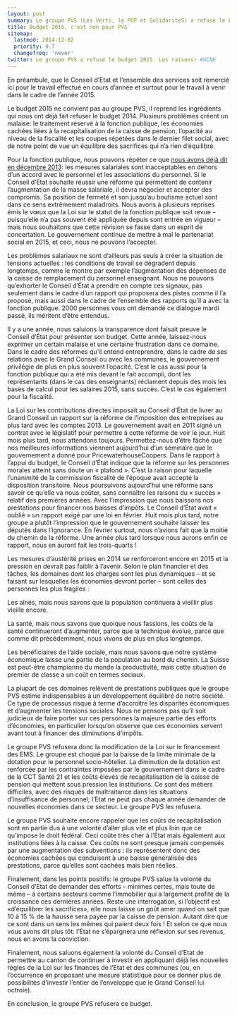 ```yaml
---
layout: post
summary: Le groupe PVS (Les Verts, le POP et SolidaritéS) a refusé le budget 2015 de l'Etat de Neuchâtel, estimant qu'il n'a pas obtenu de garanties sur la volonté du gouvernement de dialoguer avec la fonction publique, qu'il continue à faire des économies cachées et des coupes répétées dans le dernier filet social.
title: Budget 2015, c'est non pour PVS
sitemap:
  lastmod: 2014-12-02
  priority: 0.7
  changefreq: 'never'
twitter: Le groupe PVS a refusé le budget 2015. Les raisons! #GCNE
---
```


En préambule, que le Conseil d’Etat et l’ensemble des services soit remercié ici pour le travail effectué en cours d’année et surtout pour le travail à venir dans le cadre de l’année 2015.

Le budget 2015 ne convient pas au groupe PVS, il reprend les ingrédients qui nous ont déjà fait refuser le budget 2014. Plusieurs problèmes créent un malaise: le traitement réservé à la fonction publique, les économies cachées liées à la recapitalisation de la caisse de pension, l’opacité au niveau de la fiscalité et les coupes répétées dans le dernier filet social, avec de notre point de vue un équilibre des sacrifices qui n’a rien d’équilibré.

Pour la fonction publique, nous pouvons répéter ce que [nous avons déjà dit en décembre 2013](budget2013.html): les mesures salariales sont inacceptables en dehors d’un accord avec le personnel et les associations du personnel. Si le Conseil d’Etat souhaite réussir une réforme qui permettent de contenir l’augmentation de la masse salariale, il devra négocier et accepter des compromis. Sa position de fermeté et son jusqu’au boutisme actuel sont dans ce sens extrêmement maladroits. Nous avons à plusieurs reprises émis le vœux que la Loi sur le statut de la fonction publique soit revue – puisqu’elle n’a pas souvent été appliquée depuis sont entrée en vigueur – mais nous souhaitons que cette révision se fasse dans un esprit de concertation. Le gouvernement continue de mettre à mal le partenariat social en 2015, et ceci, nous ne pouvons l’accepter.

Les problèmes salariaux ne sont d’ailleurs pas seuls à créer la situation de tensions actuelles : les conditions de travail se dégradent depuis longtemps, comme le montre par exemple l’augmentation des dépenses de la caisse de remplacement du personnel enseignant. Nous ne pouvons qu’exhorter le Conseil d’État à prendre en compte ces signaux, pas seulement dans le cadre d’un rapport qui proposera des pistes comme il l’a proposé, mais aussi dans le cadre de l’ensemble des rapports qu’il a avec la fonction publique. 2000 personnes vous ont demandé ce dialogue mardi passé, ils méritent d’être entendus.

Il y a une année, nous saluions la transparence dont faisait preuve le Conseil d’État pour présenter son budget. Cette année, laissez-nous exprimer un certain malaise et une certaine frustration dans ce domaine. Dans le cadre des réformes qu’il entend entreprendre, dans le cadre de ses relations avec le Grand Conseil ou avec les communes, le gouvernement privilégie de plus en plus souvent l’opacité. C’est le cas aussi pour la fonction publique qui a été mis devant le fait accompli, dont les représentants (dans le cas des enseignants) réclament depuis des mois les bases de calcul pour les salaires 2015, sans succès. C’est le cas également pour la fiscalité.

La Loi sur les contributions directes imposait au Conseil d’État de livrer au Grand Conseil un rapport sur la réforme de l’imposition des entreprises au plus tard avec les comptes 2013. Le gouvernement avait en 2011 signé un contrat avec le législatif pour permettre à cette réforme de voir le jour. Huit mois plus tard, nous attendons toujours. Permettez-nous d’être fâché que nos meilleures informations viennent aujourd’hui d’un séminaire que le gouvernement a donné pour PricewaterhouseCoopers. Dans le rapport à l’appui du budget, le Conseil d’État indique que la réforme sur les personnes morales atteint sans doute un « plafond ». C’est la raison pour laquelle l’unanimité de la commission fiscalité de l’époque avait accepté la disposition transitoire. Nous poursuivons aujourd’hui une réforme sans savoir ce qu’elle va nous coûter, sans connaître les raisons du « succès » relatif des premières années. Avec l’impression que nous baissons nos prestations pour financer nos baisses d’impôts. Le Conseil d’État avait « oublié » un rapport exigé par une loi en février. Huit mois plus tard, notre groupe a plutôt l’impression que le gouvernement souhaite laisser les députés dans l’ignorance. En février surtout, nous n’avions fait que la moitié du chemin de la réforme. Une année plus tard lorsque nous aurons enfin ce rapport, nous en auront fait les trois-quarts !

Les mesures d’austérité prises en 2014 se renforceront encore en 2015 et la pression en devrait pas faiblir à l’avenir. Selon le plan financier et des tâches, les domaines dont les charges sont les plus dynamiques – et se faisant sur lesquelles les économies devront porter – sont celles des personnes les plus fragiles :

Les aînés, mais nous savons que la population continuera à vieillir plus vieille encore.

La santé, mais nous savons que quoique nous fassions, les coûts de la santé continueront d’augmenter, parce que la technique évolue, parce que comme dit précédemment, nous vivons de plus en plus longtemps.

Les bénéficiaires de l’aide sociale, mais nous savons que notre système économique laisse une partie de la population au bord du chemin. La Suisse est peut-être championne du monde la productivité, mais cette situation de premier de classe a un coût en termes sociaux.

La plupart de ces domaines relèvent de prestations publiques que le groupe PVS estime indispensables à un développement équilibré de notre société. Ce type de processus risque à terme d’accroître les disparités économiques et d’augmenter les tensions sociales. Nous ne pensons pas qu’il soit judicieux de faire porter sur ces personnes la majeure partie des efforts d’économies, en particulier lorsqu’on observe que ces économies servent avant tout à financer des diminutions d’impôts.

Le groupe PVS refusera donc la modification de la Loi sur le financement des EMS. Le groupe est choqué par la baisse de la limite minimale de la dotation pour le personnel socio-hôtelier. La diminution de la dotation est renforcée par les contraintes imposées par le gouvernement dans le cadre de la CCT Santé 21 et les coûts élevés de recapitalisation de la caisse de pension qui mettent sous pression les institutions. Ce sont des métiers difficiles, avec des risques de maltraitance dans les situations d’insuffisance de personnel; l’Etat ne peut pas chaque année demander de nouvelles économies dans ce secteur. Le groupe PVS les refusera.

Le groupe PVS souhaite encore rappeler que les coûts de recapitalisation sont en partie dus à une volonté d’aller plus vite et plus loin que ce qu’impose le droit fédéral. Ceci coûte très cher à l’Etat mais également aux institutions liées à la caisse. Ces coûts ne sont presque jamais compensés par une augmentation des subventions : ils représentent donc des économies cachées qui conduisent à une baisse généralisée des prestations, parce qu’elles sont cachées mais bien réelles.

Finalement, dans les points positifs: le groupe PVS salue la volonté du Conseil d’Etat de demander des efforts – minimes certes, mais toute de même – à certains secteurs comme l’immobilier qui a largement profité de la croissance ces dernières années. Reste une interrogation, si l’objectif est «d’équilibrer les sacrifices», elle nous laisse un goût amer quand on sait que 10 à 15 % de la hausse sera payée par la caisse de pension. Autant dire que ce sont dans un sens les mêmes qui paient deux fois ! Et selon ce que nous vous avons dit plus tôt: l’État ne s’épargnera une réflexion sur ses revenus, nous en avons la conviction.

Finalement, nous saluons également la volonté du Conseil d’Etat de permettre au canton de continuer à investir en appliquant déjà les nouvelles règles de la Loi sur les finances de l’Etat et des communes (ou, en l’occurrence en proposant une mesure statistique pour se donner plus de possibilités d’investir l’entier de l’enveloppe que le Grand Conseil lui octroie).

En conclusion, le groupe PVS refusera ce budget.